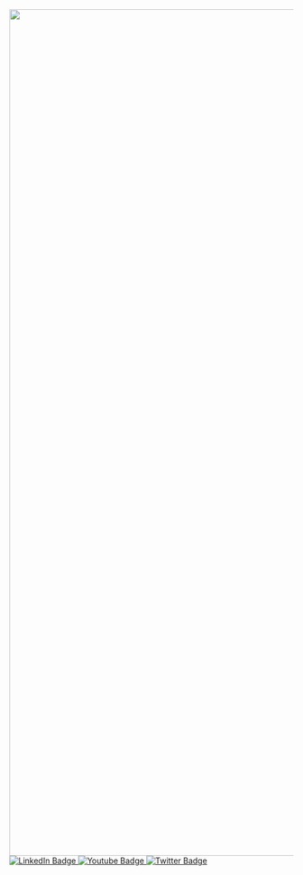 <div id="header" align="center">
  <img src="https://media1.giphy.com/media/doXBzUFJRxpaUbuaqz/giphy.gif?cid=6c09b9523g7winlpc4rlsqxgzuhfainbi5nbst20se8ytx84&ep=v1_internal_gif_by_id&rid=giphy.gif&ct=g" width="1500"/>
</div>

<div id="badges">
  <a href="your-linkedin-URL">
    <img src="https://img.shields.io/badge/LinkedIn-blue?style=for-the-badge&logo=linkedin&logoColor=white" alt="LinkedIn Badge"/>
  </a>
  <a href="your-youtube-URL">
    <img src="https://img.shields.io/badge/YouTube-red?style=for-the-badge&logo=youtube&logoColor=white" alt="Youtube Badge"/>
  </a>
  <a href="[Twitter](https://x.com/Surya021292)">
    <img src="https://img.shields.io/badge/Twitter-blue?style=for-the-badge&logo=twitter&logoColor=white" alt="Twitter Badge"/>
  </a>
</div>
